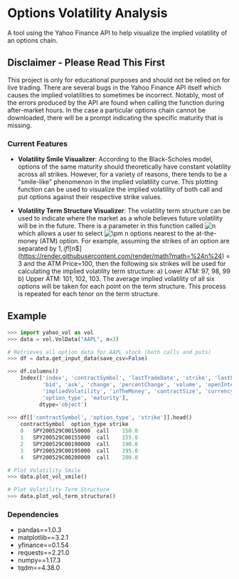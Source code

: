 # Options Volatility Analysis
A tool using the Yahoo Finance API to help visualize the implied volatility of an options chain. 

## Disclaimer - Please Read This First
This project is only for educational purposes and should not be relied on for live trading. There are several bugs in the Yahoo Finance API itself which causes the implied volatilities to sometimes be incorrect. Notably, most of the errors produced by the API are found when calling the function during after-market hours. In the case a particular options chain cannot be downloaded, there will be a prompt indicating the specific maturity that is missing.

### Current Features
- **Volatility Smile Visualizer**: According to the Black-Scholes model, options of the same maturity should theoretically have constant volatility across all strikes. However, for a variety of reasons, there tends to be a "smile-like" phenomenon in the implied volatility curve. This plotting function can be used to visualize the implied volatility of both call and put options against their respective strike values.

- **Volatility Term Structure Visualizer**: The volatility term structure can be used to indicate where the market as a whole believes future volatility will be in the future. There is a parameter in this function called ![$n$](https://render.githubusercontent.com/render/math?math=%24n%24) which allows a user to select ![$\pm n$](https://render.githubusercontent.com/render/math?math=%24%5Cpm%20n%24) options nearest to the at-the-money (ATM) option. For example, assuming the strikes of an option are separated by $1, if ![$n$](https://render.githubusercontent.com/render/math?math=%24n%24) = 3 and the ATM Price=100, then the following six strikes will be used for calculating the implied volatility term structure: a) Lower ATM: 97, 98, 99 b) Upper ATM: 101, 102, 103. The average implied volatility of all six options will be taken for each point on the term structure. This process is repeated for each tenor on the term structure.

## Example
``` python
>>> import yahoo_vol as vol
>>> data = vol.VolData("AAPL", n=3)

# Retrieves all option data for AAPL stock (both calls and puts) 
>>> df = data.get_input_data(save_csv=False)

>>> df.columns()
    Index(['index', 'contractSymbol', 'lastTradeDate', 'strike', 'lastPrice',
           'bid', 'ask', 'change', 'percentChange', 'volume', 'openInterest',
           'impliedVolatility', 'inTheMoney', 'contractSize', 'currency',
           'option_type', 'maturity'],
          dtype='object')
          
>>> df[['contractSymbol', 'option_type', 'strike']].head()
    contractSymbol	option_type	strike
    0	SPY200529C00150000	call	150.0
    1	SPY200529C00155000	call	155.0
    2	SPY200529C00190000	call	190.0
    3	SPY200529C00195000	call	195.0
    4	SPY200529C00200000	call	200.0

# Plot Volatility Smile
>>> data.plot_vol_smile()

# Plot Volatility Term Structure
>>> data.plot_vol_term_structure()
```

### Dependencies
- pandas==1.0.3
- matplotlib==3.2.1
- yfinance==0.1.54
- requests==2.21.0
- numpy==1.17.3
- tqdm==4.38.0

